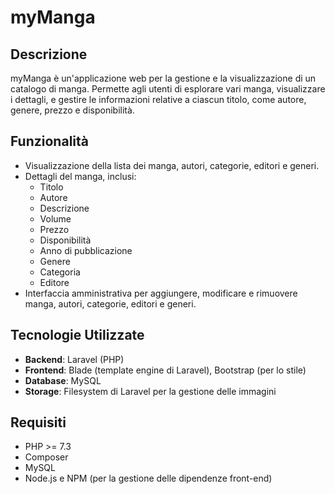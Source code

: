 # myManga

## Descrizione

myManga è un'applicazione web per la gestione e la visualizzazione di un catalogo di manga. Permette agli utenti di esplorare vari manga, visualizzare i dettagli, e gestire le informazioni relative a ciascun titolo, come autore, genere, prezzo e disponibilità.

## Funzionalità

- Visualizzazione della lista dei manga, autori, categorie, editori e generi.
- Dettagli del manga, inclusi:
  - Titolo
  - Autore
  - Descrizione
  - Volume
  - Prezzo
  - Disponibilità
  - Anno di pubblicazione
  - Genere
  - Categoria
  - Editore
- Interfaccia amministrativa per aggiungere, modificare e rimuovere manga, autori, categorie, editori e generi.

## Tecnologie Utilizzate

- **Backend**: Laravel (PHP)
- **Frontend**: Blade (template engine di Laravel), Bootstrap (per lo stile)
- **Database**: MySQL
- **Storage**: Filesystem di Laravel per la gestione delle immagini

## Requisiti

- PHP >= 7.3
- Composer
- MySQL
- Node.js e NPM (per la gestione delle dipendenze front-end)
